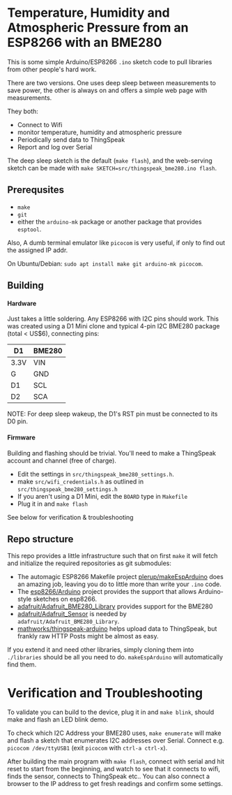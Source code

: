 # Temperature, Humidity and Atmospheric Pressure from an ESP8266 with an BME280

This is some simple Arduino/ESP8266 `.ino` sketch code to pull libraries from other people's hard work.

There are two versions.  One uses deep sleep between measurements to save power, the other is always on and offers a simple web page with measurements.

They both:

* Connect to Wifi
* monitor temperature, humidity and atmospheric pressure
* Periodically send data to ThingSpeak
* Report and log over Serial

The deep sleep sketch is the default (`make flash`), and the web-serving sketch can be made with `make SKETCH=src/thingspeak_bme280.ino flash`.

## Prerequsites

* `make`
* `git`
* either the `arduino-mk` package or another package that provides `esptool`.

Also, A dumb terminal emulator like `picocom` is very useful, if only to find out the assigned IP addr.

On Ubuntu/Debian: `sudo apt install make git arduino-mk picocom`.

## Building

#### Hardware

Just takes a little soldering.  Any ESP8266 with I2C pins should work.  This was created using a D1 Mini clone and typical 4-pin I2C BME280 package (total < US$6), connecting pins:

| D1   | BME280 |
|------|--------|
| 3.3V | VIN |
| G    | GND |
| D1   | SCL |
| D2   | SCA |

NOTE: For deep sleep wakeup, the D1's RST pin must be connected to its D0 pin.

#### Firmware

Building and flashing should be trivial.  You'll need to make a ThingSpeak account and channel (free of charge).

* Edit the settings in `src/thingspeak_bme280_settings.h`.
* make `src/wifi_credentials.h` as outlined in `src/thingspeak_bme280_settings.h`
* If you aren't using a D1 Mini, edit the `BOARD` type in `Makefile`
* Plug it in and `make flash`

See below for verification & troubleshooting

## Repo structure

This repo provides a little infrastructure such that on first `make` it will fetch and initialize the required repositories as git submodules:

* The automagic ESP8266 Makefile project [plerup/makeEspArduino](https://github.com/plerup/makeEspArduino) does an amazing job, leaving you do to little more than write your `.ino` code.
* The [esp8266/Arduino](https://github.com/esp8266/Arduino.git) project provides the support that allows Arduino-style sketches on esp8266.
* [adafruit/Adafruit_BME280_Library](https://github.com/adafruit/Adafruit_BME280_Library.git) provides support for the BME280
* [adafruit/Adafruit_Sensor](https://github.com/adafruit/Adafruit_Sensor.git) is needed by `adafruit/Adafruit_BME280_Library`.
* [mathworks/thingspeak-arduino](https://github.com/mathworks/thingspeak-arduino.git) helps upload data to ThingSpeak, but frankly raw HTTP Posts might be almost as easy.

If you extend it and need other libraries, simply cloning them into `./libraries` should be all you need to do.  `makeEspArduino` will automatically find them.

# Verification and Troubleshooting

To validate you can build to the device, plug it in and `make blink`, should make and flash an LED blink demo.

To check which I2C Address your BME280 uses, `make enumerate` will make and flash a sketch that enumerates I2C addresses over Serial. Connect e.g. `picocom /dev/ttyUSB1` (exit `picocom` with `ctrl-a ctrl-x`).

After building the main program with `make flash`, connect with serial and hit reset to start from the beginning, and watch to see that it connects to wifi, finds the sensor, connects to ThingSpeak etc..  You can also connect a browser to the IP address to get fresh readings and confirm some settings.
